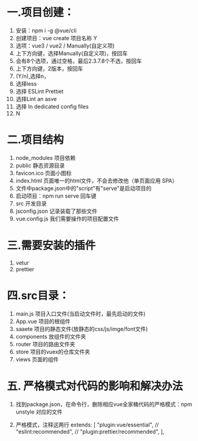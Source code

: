 # 一.项目创建：
1. 安装：npm i -g @vue/cli
2. 创建项目：vue create 项目名称 Y
3. 选项：vue3 / vue2 / Manually(自定义项) 
4. 上下方向键，选择Manually(自定义项)，按回车
5. 会有8个选项，通过空格，最后2.3.7.8个不选，按回车
6. 上下方向键，2版本，按回车
7. (Y/n),选择n，
8. 选择less
9. 选择 ESLint Prettiet
10. 选择Lint an asve
11. 选择 In dedicated config files
12. N


# 二.项目结构
1. node_modules  项目依赖
2. public 静态资源目录
3. favicon.ico  页面小图标
4. index.html  页面唯一的html文件，不会去修改他（单页面应用 SPA）
5. 文件中package.json中的"script"有"serve"是启动项目的
6. 启动项目：npm run serve 回车键
7. src 开发目录
8. jsconfig.json 记录装载了那些文件
9. vue.config.js 我们需要操作的项目配置文件


# 三.需要安装的插件
1. vetur
2. prettier


# 四.src目录：
1. main.js  项目入口文件(当启动文件时，最先启动的文件)
2. App.vue  项目的根组件
3. saaete   项目的静态文件(放静态的css/js/imge/font文件)
4. components 放组件的文件夹
5. router   项目的路由文件夹
6. store  项目的vuex的仓库文件夹
7. views  页面的组件


# 五. 严格模式对代码的影响和解决办法
1. 找到package.json，在命令行，删除相应vue全家桶代码的严格模式：npm unstyle 对应的文件

2. 严格模式，注释这两行
  extends: [
    "plugin:vue/essential",
    // "eslint:recommended",
    // "plugin:prettier/recommended",
  ],



